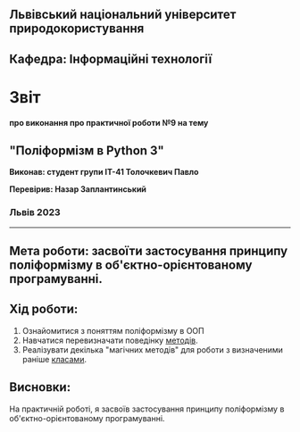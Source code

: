## Львівський національний університет природокористування

## Кафедра: Інформаційні технології


# Звіт
#### про виконання про практичної роботи №9 на тему 

## "Поліформізм в Python 3"

**Виконав: студент групи ІТ-41 Толочкевич Павло**

**Перевірив: Назар Заплантинський**

### Львів 2023
-------------------------------------------------------------
## Мета роботи: засвоїти застосування принципу поліформізму в об'єктно-орієнтованому програмуванні.

## Хід роботи:
1. Ознайомитися з поняттям поліформізму в ООП
2. Навчатися перевизначати поведінку [методів](/9/perevmethod.py).
3. Реалізувати декілька "магічних методів" для роботи з визначеними раніше [класами](/9/poliformism.py).

## Висновки:
 На практичній роботі, я засвоїв застосування принципу поліформізму в об'єктно-орієнтованому програмуванні.